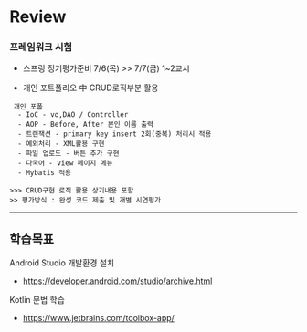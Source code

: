 # Review

### 프레임워크 시험
- 스프링 정기평가준비 7/6(목) >> 7/7(금) 1~2교시

- 개인 포트폴리오 中 CRUD로직부분 활용
```
 개인 포폴
  - IoC - vo,DAO / Controller
  - AOP - Before, After 본인 이름 출력
  - 트랜잭션 - primary key insert 2회(중복) 처리시 적용
  - 예외처리 - XML활용 구현
  - 파일 업로드 - 버튼 추가 구현
  - 다국어 - view 페이지 메뉴
  - Mybatis 적용

>>> CRUD구현 로직 활용 상기내용 포함
>> 평가방식 : 완성 코드 제출 및 개별 시연평가
```


-----------------------------------------------------

## 학습목표
Android Studio 개발환경 설치
- https://developer.android.com/studio/archive.html

Kotlin 문법 학습
- https://www.jetbrains.com/toolbox-app/
